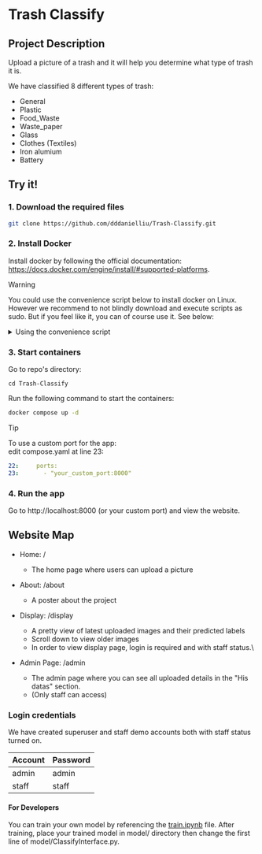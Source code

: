 # Trash Classify

## Project Description
Upload a picture of a trash and it will help you determine what type of trash it is.

We have classified 8 different types of trash:
- General
- Plastic
- Food_Waste
- Waste_paper
- Glass
- Clothes (Textiles)
- Iron alumium
- Battery

## Try it!
### 1. Download the required files

```bash
git clone https://github.com/dddanielliu/Trash-Classify.git
```

### 2. Install Docker
Install docker by following the official documentation: https://docs.docker.com/engine/install/#supported-platforms.
> [!WARNING]
> You could use the convenience script below to install docker on Linux. However we recommend to not blindly download and execute scripts as sudo. But if you feel like it, you can of course use it. See below: 

<details>
    <summary>Using the convenience script</summary>

```bash
curl -fsSL https://get.docker.com | sudo sh
```

</details>

### 3. Start containers
Go to repo's directory:
```
cd Trash-Classify
```
Run the following command to start the containers:
```bash
docker compose up -d
```
> [!TIP]
> To use a custom port for the app: \
> edit compose.yaml at line 23:
> ```yaml
> 22:     ports:
> 23:       - "your_custom_port:8000"
> ```

### 4. Run the app
Go to http://localhost:8000 (or your custom port) and view the website.

## Website Map

- Home: /
  * The home page where users can upload a picture
- About: /about
  * A poster about the project
- Display: /display
  * A pretty view of latest uploaded images and their predicted labels
  * Scroll down to view older images
  * In order to view display page, login is required and with staff status.\

- Admin Page: /admin
  * The admin page where you can see all uploaded details in the "His datas" section. 
  * (Only staff can access)


### Login credentials

We have created superuser and staff demo accounts both with staff status turned on.

| Account  | Password |
| -------- | -------- |
| admin    | admin    |
| staff    | staff    |


#### For Developers
You can train your own model by referencing the [train.ipynb](https://github.com/dddanielliu/Trash-Classify/blob/main/training/train.ipynb) file.
After training, place your trained model in model/ directory then change the first line of model/ClassifyInterface.py.